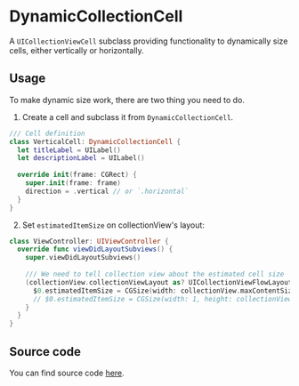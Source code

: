 #  DynamicCollectionCell

A `UICollectionViewCell` subclass providing functionality to dynamically size cells, either vertically or horizontally.

## Usage

To make dynamic size work, there are two thing you need to do.

1. Create a cell and subclass it from `DynamicCollectionCell`.

```swift
/// Cell definition
class VerticalCell: DynamicCollectionCell {
  let titleLabel = UILabel()
  let descriptionLabel = UILabel()
  
  override init(frame: CGRect) {
    super.init(frame: frame)
    direction = .vertical // or `.horizontal`
  }
}
```

2. Set `estimatedItemSize` on collectionView's layout:

```swift
class ViewController: UIViewController {
  override func viewDidLayoutSubviews() {
    super.viewDidLayoutSubviews() 
    
    /// We need to tell collection view about the estimated cell size
    (collectionView.collectionViewLayout as? UICollectionViewFlowLayout).map {
      $0.estimatedItemSize = CGSize(width: collectionView.maxContentSize.width), height: 1) // for vertical layout
      // $0.estimatedItemSize = CGSize(width: 1, height: collectionView.maxContentSize.height)) // for horizontal layout
    }
  }
}
```

## Source code
You can find source code [here](/Sources/UI/UIKit/DynamicCollectionCell/DynamicCollectionCell.swift).
